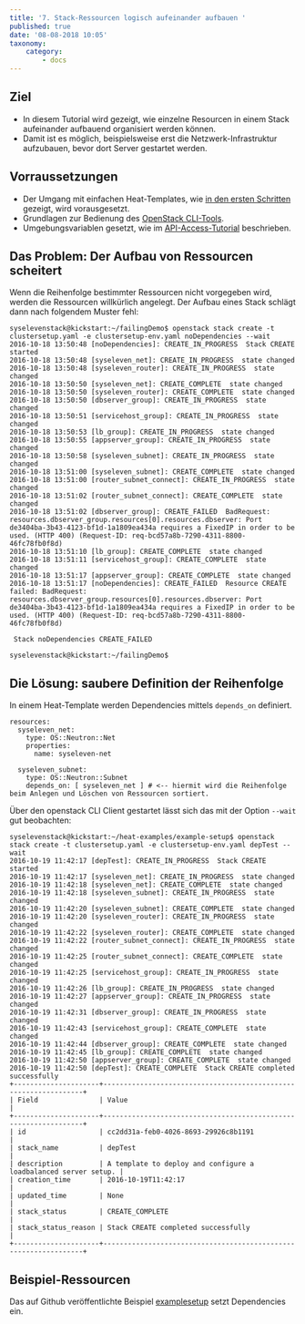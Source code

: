 ```yaml
---
title: '7. Stack-Ressourcen logisch aufeinander aufbauen '
published: true
date: '08-08-2018 10:05'
taxonomy:
    category:
        - docs
---
```


## Ziel

* In diesem Tutorial wird gezeigt, wie einzelne Resourcen in einem Stack aufeinander aufbauend organisiert werden können.
* Damit ist es möglich, beispielsweise erst die Netzwerk-Infrastruktur aufzubauen, bevor dort Server gestartet werden.

## Vorraussetzungen

* Der Umgang mit einfachen Heat-Templates, wie [in den ersten Schritten](../01.firststeps/docs.en.md) gezeigt, wird vorausgesetzt.
* Grundlagen zur Bedienung des [OpenStack CLI-Tools](../../03.Howtos/02.openstack-cli/docs.de.md).
* Umgebungsvariablen gesetzt, wie im [API-Access-Tutorial](../02.api-access/docs.en.md) beschrieben.

## Das Problem: Der Aufbau von Ressourcen scheitert

Wenn die Reihenfolge bestimmter Ressourcen nicht vorgegeben wird, werden die Ressourcen willkürlich angelegt. Der Aufbau eines Stack schlägt dann nach folgendem Muster fehl:

```shell
syselevenstack@kickstart:~/failingDemo$ openstack stack create -t clustersetup.yaml -e clustersetup-env.yaml noDependencies --wait
2016-10-18 13:50:48 [noDependencies]: CREATE_IN_PROGRESS  Stack CREATE started
2016-10-18 13:50:48 [syseleven_net]: CREATE_IN_PROGRESS  state changed
2016-10-18 13:50:48 [syseleven_router]: CREATE_IN_PROGRESS  state changed
2016-10-18 13:50:50 [syseleven_net]: CREATE_COMPLETE  state changed
2016-10-18 13:50:50 [syseleven_router]: CREATE_COMPLETE  state changed
2016-10-18 13:50:50 [dbserver_group]: CREATE_IN_PROGRESS  state changed
2016-10-18 13:50:51 [servicehost_group]: CREATE_IN_PROGRESS  state changed
2016-10-18 13:50:53 [lb_group]: CREATE_IN_PROGRESS  state changed
2016-10-18 13:50:55 [appserver_group]: CREATE_IN_PROGRESS  state changed
2016-10-18 13:50:58 [syseleven_subnet]: CREATE_IN_PROGRESS  state changed
2016-10-18 13:51:00 [syseleven_subnet]: CREATE_COMPLETE  state changed
2016-10-18 13:51:00 [router_subnet_connect]: CREATE_IN_PROGRESS  state changed
2016-10-18 13:51:02 [router_subnet_connect]: CREATE_COMPLETE  state changed
2016-10-18 13:51:02 [dbserver_group]: CREATE_FAILED  BadRequest: resources.dbserver_group.resources[0].resources.dbserver: Port de3404ba-3b43-4123-bf1d-1a1809ea434a requires a FixedIP in order to be used. (HTTP 400) (Request-ID: req-bcd57a8b-7290-4311-8800-46fc78fb0f8d)
2016-10-18 13:51:10 [lb_group]: CREATE_COMPLETE  state changed
2016-10-18 13:51:11 [servicehost_group]: CREATE_COMPLETE  state changed
2016-10-18 13:51:17 [appserver_group]: CREATE_COMPLETE  state changed
2016-10-18 13:51:17 [noDependencies]: CREATE_FAILED  Resource CREATE failed: BadRequest: resources.dbserver_group.resources[0].resources.dbserver: Port de3404ba-3b43-4123-bf1d-1a1809ea434a requires a FixedIP in order to be used. (HTTP 400) (Request-ID: req-bcd57a8b-7290-4311-8800-46fc78fb0f8d)

 Stack noDependencies CREATE_FAILED

syselevenstack@kickstart:~/failingDemo$
```

## Die Lösung: saubere Definition der Reihenfolge

In einem Heat-Template werden Dependencies mittels `depends_on` definiert.

```plain
resources:
  syseleven_net:
    type: OS::Neutron::Net
    properties:
      name: syseleven-net

  syseleven_subnet:
    type: OS::Neutron::Subnet
    depends_on: [ syseleven_net ] # <-- hiermit wird die Reihenfolge beim Anlegen und Löschen von Ressourcen sortiert.

```

Über den openstack CLI Client gestartet lässt sich das mit der Option `--wait` gut beobachten:

```shell
syselevenstack@kickstart:~/heat-examples/example-setup$ openstack stack create -t clustersetup.yaml -e clustersetup-env.yaml depTest --wait
2016-10-19 11:42:17 [depTest]: CREATE_IN_PROGRESS  Stack CREATE started
2016-10-19 11:42:17 [syseleven_net]: CREATE_IN_PROGRESS  state changed
2016-10-19 11:42:18 [syseleven_net]: CREATE_COMPLETE  state changed
2016-10-19 11:42:18 [syseleven_subnet]: CREATE_IN_PROGRESS  state changed
2016-10-19 11:42:20 [syseleven_subnet]: CREATE_COMPLETE  state changed
2016-10-19 11:42:20 [syseleven_router]: CREATE_IN_PROGRESS  state changed
2016-10-19 11:42:22 [syseleven_router]: CREATE_COMPLETE  state changed
2016-10-19 11:42:22 [router_subnet_connect]: CREATE_IN_PROGRESS  state changed
2016-10-19 11:42:25 [router_subnet_connect]: CREATE_COMPLETE  state changed
2016-10-19 11:42:25 [servicehost_group]: CREATE_IN_PROGRESS  state changed
2016-10-19 11:42:26 [lb_group]: CREATE_IN_PROGRESS  state changed
2016-10-19 11:42:27 [appserver_group]: CREATE_IN_PROGRESS  state changed
2016-10-19 11:42:31 [dbserver_group]: CREATE_IN_PROGRESS  state changed
2016-10-19 11:42:43 [servicehost_group]: CREATE_COMPLETE  state changed
2016-10-19 11:42:44 [dbserver_group]: CREATE_COMPLETE  state changed
2016-10-19 11:42:45 [lb_group]: CREATE_COMPLETE  state changed
2016-10-19 11:42:50 [appserver_group]: CREATE_COMPLETE  state changed
2016-10-19 11:42:50 [depTest]: CREATE_COMPLETE  Stack CREATE completed successfully
+---------------------+-----------------------------------------------------------------+
| Field               | Value                                                           |
+---------------------+-----------------------------------------------------------------+
| id                  | cc2dd31a-feb0-4026-8693-29926c8b1191                            |
| stack_name          | depTest                                                         |
| description         | A template to deploy and configure a loadbalanced server setup. |
| creation_time       | 2016-10-19T11:42:17                                             |
| updated_time        | None                                                            |
| stack_status        | CREATE_COMPLETE                                                 |
| stack_status_reason | Stack CREATE completed successfully                             |
+---------------------+-----------------------------------------------------------------+
```

## Beispiel-Ressourcen

Das auf Github veröffentlichte Beispiel [examplesetup](https://github.com/syseleven/heat-examples/tree/master/example-setup) setzt Dependencies ein.